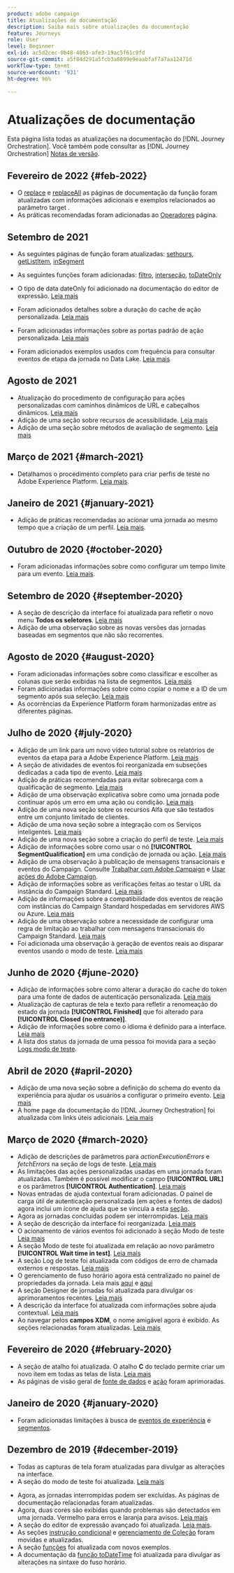 ```yaml
---
product: adobe campaign
title: Atualizações de documentação
description: Saiba mais sobre atualizações da documentação
feature: Journeys
role: User
level: Beginner
exl-id: ac5d2cec-0b48-4863-afe3-19ac5f61c9fd
source-git-commit: a5f84d291a5fcb3a0899e9eaabfaf7a7aa12471d
workflow-type: tm+mt
source-wordcount: '931'
ht-degree: 96%

---
```


# Atualizações de documentação

Esta página lista todas as atualizações na documentação do [!DNL Journey Orchestration].
Você também pode consultar as [!DNL Journey Orchestration] [Notas de versão](../release-notes/release-notes.md).

## Fevereiro de 2022 {#feb-2022}

* O [replace](../functions/functionreplace.md#example_2) e [replaceAll](../functions/functionreplaceall.md#example) as páginas de documentação da função foram atualizadas com informações adicionais e exemplos relacionados ao parâmetro target .
* As práticas recomendadas foram adicionadas ao [Operadores](../expression/operators.md#important-notes) página.

## Setembro de 2021

* As seguintes páginas de função foram atualizadas: [sethours](../functions/functionsethours.md), [getListItem](../functions/functiongetlistitem.md), [inSegment](../functions/functioninsegment.md)

* As seguintes funções foram adicionadas: [filtro](../functions/functionfilter.md), [interseção](../functions/functionintersect.md), [toDateOnly](../functions/functiontodateonly.md)

* O tipo de data dateOnly foi adicionado na documentação do editor de expressão. [Leia mais](../expression/data-types.md)

* Foram adicionados detalhes sobre a duração do cache de ação personalizada. [Leia mais](../datasource/external-data-sources.md#section_wjp_nl5_nhb)

* Foram adicionadas informações sobre as portas padrão de ação personalizada. [Leia mais](../action/url-configuration.md)

* Foram adicionados exemplos usados com frequência para consultar eventos de etapa da jornada no Data Lake. [Leia mais](../building-journeys/query-examples.md)

## Agosto de 2021

* Atualização do procedimento de configuração para ações personalizadas com caminhos dinâmicos de URL e cabeçalhos dinâmicos. [Leia mais](../action/url-configuration.md)
* Adição de uma seção sobre recursos de acessibilidade. [Leia mais](../about/user-interface.md#accessibility)
* Adição de uma seção sobre métodos de avaliação de segmento. [Leia mais](../segment/about-segments.md#evaluation-method-in-journey-orchestration)

## Março de 2021 {#march-2021}

* Detalhamos o procedimento completo para criar perfis de teste no Adobe Experience Platform. [Leia mais](../building-journeys/creating-test-profiles.md).

## Janeiro de 2021 {#january-2021}

* Adição de práticas recomendadas ao acionar uma jornada ao mesmo tempo que a criação de um perfil. [Leia mais](../about/limitations.md#journeys-limitation-profile-creation).

## Outubro de 2020 {#october-2020}

* Foram adicionadas informações sobre como configurar um tempo limite para um evento. [Leia mais](../building-journeys/event-activities.md#listening-to-events-during-a-specific-time).

## Setembro de 2020 {#september-2020}

* A seção de descrição da interface foi atualizada para refletir o novo menu **Todos os seletores**. [Leia mais](../about/user-interface.md)
* Adição de uma observação sobre as novas versões das jornadas baseadas em segmentos que não são recorrentes.

## Agosto de 2020 {#august-2020}

* Foram adicionadas informações sobre como classificar e escolher as colunas que serão exibidas na lista de segmentos. [Leia mais](../building-journeys/segment-qualification-events.md)
* Foram adicionadas informações sobre como copiar o nome e a ID de um segmento após sua seleção. [Leia mais](../building-journeys/segment-qualification-events.md)
* As ocorrências da Experience Platform foram harmonizadas entre as diferentes páginas.

## Julho de 2020 {#july-2020}

* Adição de um link para um novo vídeo tutorial sobre os relatórios de eventos da etapa para a Adobe Experience Platform. [Leia mais](../building-journeys/sharing-overview.md)
* A seção de atividades de eventos foi reorganizada em subseções dedicadas a cada tipo de evento. [Leia mais](../building-journeys/event-activities.md)
* Adição de práticas recomendadas para evitar sobrecarga com a qualificação de segmento. [Leia mais](../building-journeys/segment-qualification-events.md#speed-segment-qualification)
* Adição de uma observação explicativa sobre como uma jornada pode continuar após um erro em uma ação ou condição. [Leia mais](../about/troubleshooting.md#section_h3q_kqk_fhb)
* Adição de uma nova seção sobre os recursos Alfa que são testados entre um conjunto limitado de clientes.
* Adição de uma nova seção sobre a integração com os Serviços inteligentes. [Leia mais](../ai-services/ai-services-overview.md)
* Adição de uma nova seção sobre a criação do perfil de teste. [Leia mais](../building-journeys/testing-the-journey.md)
* Adição de informações sobre como usar o nó **[!UICONTROL SegmentQualification]** em uma condição de jornada ou ação. [Leia mais](../building-journeys/segment-qualification-events.md)
* Adição de uma observação à publicação de mensagens transacionais e eventos do Campaign. Consulte [Trabalhar com Adobe Campaign](../action/working-with-adobe-campaign.md) e [Usar ações do Adobe Campaign](../building-journeys/using-adobe-campaign-actions.md).
* Adição de informações sobre as verificações feitas ao testar o URL da instância do Campaign Standard. [Leia mais](../action/working-with-adobe-campaign.md)
* Adição de informações sobre a compatibilidade dos eventos de reação com instâncias do Campaign Standard hospedadas em servidores AWS ou Azure. [Leia mais](../building-journeys/reaction-events.md)
* Adição de uma observação sobre a necessidade de configurar uma regra de limitação ao trabalhar com mensagens transacionais do Campaign Standard. [Leia mais](../action/working-with-adobe-campaign.md)
* Foi adicionada uma observação à geração de eventos reais ao disparar eventos usando o modo de teste. [Leia mais](../building-journeys/testing-the-journey.md#firing_events)

## Junho de 2020 {#june-2020}

* Adição de informações sobre como alterar a duração do cache do token para uma fonte de dados de autenticação personalizada. [Leia mais](../datasource/external-data-sources.md#section_wjp_nl5_nhb)
* Atualização de capturas de tela e texto para refletir a renomeação do estado da jornada **[!UICONTROL Finished]** que foi alterado para **[!UICONTROL Closed (no entrance)]**.
* Adição de informações sobre como o idioma é definido para a interface. [Leia mais](../about/user-interface.md)
* A lista dos status da jornada de uma pessoa foi movida para a seção [Logs modo de teste](../building-journeys/testing-the-journey.md#viewing_logs).

## Abril de 2020 {#april-2020}

* Adição de uma nova seção sobre a definição do schema do evento da experiência para ajudar os usuários a configurar o primeiro evento. [Leia mais](../event/experience-event-schema.md)
* A home page da documentação do [!DNL Journey Orchestration] foi atualizada com links úteis adicionais. [Leia mais](../../journey-orchestration-home.md)

## Março de 2020 {#march-2020}

* Adição de descrições de parâmetros para _actionExecutionErrors_ e _fetchErrors_ na seção de logs de teste. [Leia mais](../building-journeys/testing-the-journey.md#viewing_logs)
* As limitações das ações personalizadas usadas em uma jornada foram atualizadas. Também é possível modificar o campo **[!UICONTROL URL]** e os parâmetros **[!UICONTROL Authentication]**. [Leia mais](../action/about-custom-action-configuration.md)
* Novas entradas de ajuda contextual foram adicionadas. O painel de carga útil de autenticação personalizada (em ações e fontes de dados) agora inclui um ícone de ajuda que se vincula a esta [seção](../datasource/external-data-sources.md#section_wjp_nl5_nhb).
* Agora as jornadas concluídas podem ser interrompidas. [Leia mais](../building-journeys/using-the-journey-designer.md)
* A seção de descrição da interface foi reorganizada. [Leia mais](../about/user-interface.md)
* O acionamento de vários eventos foi adicionado à seção Modo de teste [Leia mais](../building-journeys/testing-the-journey.md#firing_events)
* A seção Modo de teste foi atualizada em relação ao novo parâmetro **[!UICONTROL Wait time in test]**. [Leia mais](../building-journeys/testing-the-journey.md)
* A seção Log de teste foi atualizada com códigos de erro de chamada externos e respostas. [Leia mais](../building-journeys/testing-the-journey.md#viewing_logs)
* O gerenciamento de fuso horário agora está centralizado no painel de propriedades da jornada. Leia mais [aqui](../building-journeys/changing-properties.md#timezone) e [aqui](../building-journeys/timezone-management.md)
* A seção Designer de jornadas foi atualizada para divulgar os aprimoramentos recentes. [Leia mais](../building-journeys/using-the-journey-designer.md)
* A descrição da interface foi atualizada com informações sobre ajuda contextual. [Leia mais](../about/user-interface.md#section_ksq_zr1_ffb)
* Ao navegar pelos **campos XDM**, o nome amigável agora é exibido. As seções relacionadas foram atualizadas. [Leia mais](../about/user-interface.md#friendly-names-display)

## Fevereiro de 2020 {#february-2020}

* A seção de atalho foi atualizada. O atalho **C** do teclado permite criar um novo item em todas as telas de lista. [Leia mais](../about/user-interface.md#section_ksq_zr1_ffb)
* As páginas de visão geral de [fonte de dados](../datasource/about-data-sources.md) e [ação](../action/action.md) foram aprimoradas.

## Janeiro de 2020 {#january-2020}

* Foram adicionadas limitações à busca de [eventos de experiência](../datasource/adobe-experience-platform-data-source.md) e [segmentos](../functions/functioninsegment.md).

<!--* The [getBestSendTime documentation](../functions/functiongetbestsendtime.md) has been updated.-->

## Dezembro de 2019 {#december-2019}

* Todas as capturas de tela foram atualizadas para divulgar as alterações na interface.
* A seção do modo de teste foi atualizada. [Leia mais](../building-journeys/testing-the-journey.md)
<!--* A warning has been added in the [email send time optimization](../building-journeys/wait-activity.md) and [predictive fatigue scores](../ai-services/leveraging-fatigue-scores.md) sections. These capabilities are only available to customers who use the [Adobe Experience Platform Data Connector](https://experienceleague.adobe.com/docs/campaign-standard/using/integrating-with-adobe-cloud/adobe-experience-platform/data-connector/aep-about-data-connector.html).-->
* Agora, as jornadas interrompidas podem ser excluídas. As páginas de documentação relacionadas foram atualizadas.
* Agora, duas cores são exibidas quando problemas são detectados em uma jornada. Vermelho para erros e laranja para avisos. [Leia mais](../about/troubleshooting.md)
* A seção do editor de expressão avançado foi atualizada. [Leia mais](../expression/expressionadvanced.md).
* As seções [instrução condicional](../expression/conditional-instruction.md) e [gerenciamento de Coleção](../expression/collection-management-functions.md) foram movidas e atualizadas.
* A seção [funções](../expression/functions.md) foi atualizada com novos exemplos.
* A documentação da [função toDateTime](../functions/functiontodatetime.md) foi atualizada para divulgar as alterações na sintaxe do fuso horário.
